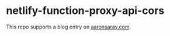 # netlify-function-proxy-api-cors

This repo supports a blog entry on [aaronsaray.com](https://www.aaronsaray.com/2022/use-netlify-functions-to-proxy-api-for-cors).
